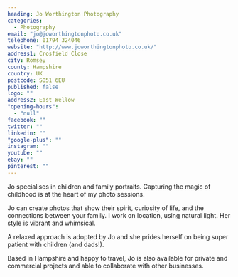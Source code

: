 ```yaml
---
heading: Jo Worthington Photography
categories: 
  - Photography
email: "jo@joworthingtonphoto.co.uk"
telephone: 01794 324046
website: "http://www.joworthingtonphoto.co.uk/"
address1: Crosfield Close
city: Romsey
county: Hampshire
country: UK
postcode: SO51 6EU
published: false
logo: ""
address2: East Wellow
"opening-hours": 
  - "null"
facebook: ""
twitter: ""
linkedin: ""
"google-plus": ""
instagram: ""
youtube: ""
ebay: ""
pinterest: ""
---
```


Jo specialises in children and family portraits. Capturing the magic of childhood is at the heart of my photo sessions. 

Jo can create photos that show their spirit, curiosity of life, and the connections between your family. I work on location, using natural light. Her style is vibrant and whimsical. 

A relaxed approach is adopted by Jo and she prides herself on being super patient with children (and dads!). 

Based in Hampshire and happy to travel, Jo is also available for private and commercial projects and able to collaborate with other businesses.
